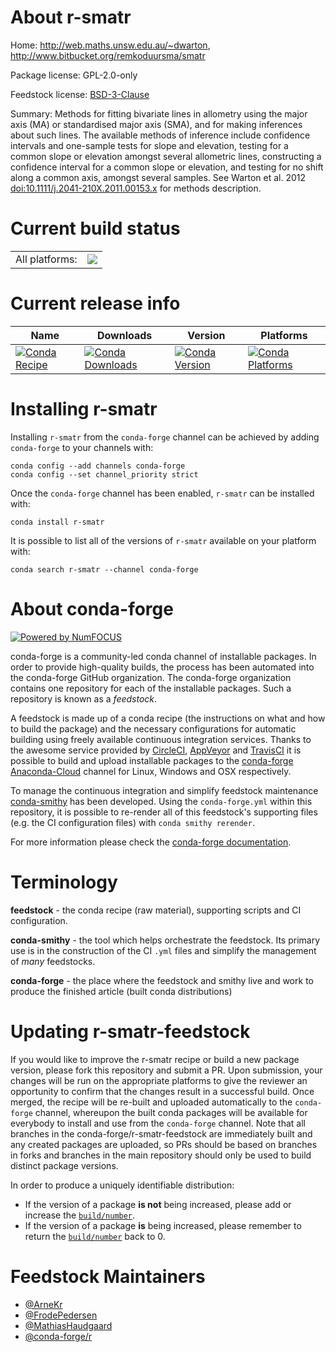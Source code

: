 About r-smatr
=============

Home: http://web.maths.unsw.edu.au/~dwarton, http://www.bitbucket.org/remkoduursma/smatr

Package license: GPL-2.0-only

Feedstock license: [BSD-3-Clause](https://github.com/conda-forge/r-smatr-feedstock/blob/master/LICENSE.txt)

Summary: Methods for fitting bivariate lines in allometry using the major axis (MA) or standardised major axis (SMA), and for making inferences about such lines. The available methods of inference include confidence intervals and one-sample tests for slope and elevation, testing for a common slope or elevation amongst several allometric lines, constructing a confidence interval for a common slope or elevation, and testing for no shift along a common axis, amongst several samples.  See Warton et al. 2012 <doi:10.1111/j.2041-210X.2011.00153.x> for methods description.

Current build status
====================


<table><tr><td>All platforms:</td>
    <td>
      <a href="https://dev.azure.com/conda-forge/feedstock-builds/_build/latest?definitionId=1628&branchName=master">
        <img src="https://dev.azure.com/conda-forge/feedstock-builds/_apis/build/status/r-smatr-feedstock?branchName=master">
      </a>
    </td>
  </tr>
</table>

Current release info
====================

| Name | Downloads | Version | Platforms |
| --- | --- | --- | --- |
| [![Conda Recipe](https://img.shields.io/badge/recipe-r--smatr-green.svg)](https://anaconda.org/conda-forge/r-smatr) | [![Conda Downloads](https://img.shields.io/conda/dn/conda-forge/r-smatr.svg)](https://anaconda.org/conda-forge/r-smatr) | [![Conda Version](https://img.shields.io/conda/vn/conda-forge/r-smatr.svg)](https://anaconda.org/conda-forge/r-smatr) | [![Conda Platforms](https://img.shields.io/conda/pn/conda-forge/r-smatr.svg)](https://anaconda.org/conda-forge/r-smatr) |

Installing r-smatr
==================

Installing `r-smatr` from the `conda-forge` channel can be achieved by adding `conda-forge` to your channels with:

```
conda config --add channels conda-forge
conda config --set channel_priority strict
```

Once the `conda-forge` channel has been enabled, `r-smatr` can be installed with:

```
conda install r-smatr
```

It is possible to list all of the versions of `r-smatr` available on your platform with:

```
conda search r-smatr --channel conda-forge
```


About conda-forge
=================

[![Powered by NumFOCUS](https://img.shields.io/badge/powered%20by-NumFOCUS-orange.svg?style=flat&colorA=E1523D&colorB=007D8A)](http://numfocus.org)

conda-forge is a community-led conda channel of installable packages.
In order to provide high-quality builds, the process has been automated into the
conda-forge GitHub organization. The conda-forge organization contains one repository
for each of the installable packages. Such a repository is known as a *feedstock*.

A feedstock is made up of a conda recipe (the instructions on what and how to build
the package) and the necessary configurations for automatic building using freely
available continuous integration services. Thanks to the awesome service provided by
[CircleCI](https://circleci.com/), [AppVeyor](https://www.appveyor.com/)
and [TravisCI](https://travis-ci.com/) it is possible to build and upload installable
packages to the [conda-forge](https://anaconda.org/conda-forge)
[Anaconda-Cloud](https://anaconda.org/) channel for Linux, Windows and OSX respectively.

To manage the continuous integration and simplify feedstock maintenance
[conda-smithy](https://github.com/conda-forge/conda-smithy) has been developed.
Using the ``conda-forge.yml`` within this repository, it is possible to re-render all of
this feedstock's supporting files (e.g. the CI configuration files) with ``conda smithy rerender``.

For more information please check the [conda-forge documentation](https://conda-forge.org/docs/).

Terminology
===========

**feedstock** - the conda recipe (raw material), supporting scripts and CI configuration.

**conda-smithy** - the tool which helps orchestrate the feedstock.
                   Its primary use is in the construction of the CI ``.yml`` files
                   and simplify the management of *many* feedstocks.

**conda-forge** - the place where the feedstock and smithy live and work to
                  produce the finished article (built conda distributions)


Updating r-smatr-feedstock
==========================

If you would like to improve the r-smatr recipe or build a new
package version, please fork this repository and submit a PR. Upon submission,
your changes will be run on the appropriate platforms to give the reviewer an
opportunity to confirm that the changes result in a successful build. Once
merged, the recipe will be re-built and uploaded automatically to the
`conda-forge` channel, whereupon the built conda packages will be available for
everybody to install and use from the `conda-forge` channel.
Note that all branches in the conda-forge/r-smatr-feedstock are
immediately built and any created packages are uploaded, so PRs should be based
on branches in forks and branches in the main repository should only be used to
build distinct package versions.

In order to produce a uniquely identifiable distribution:
 * If the version of a package **is not** being increased, please add or increase
   the [``build/number``](https://docs.conda.io/projects/conda-build/en/latest/resources/define-metadata.html#build-number-and-string).
 * If the version of a package **is** being increased, please remember to return
   the [``build/number``](https://docs.conda.io/projects/conda-build/en/latest/resources/define-metadata.html#build-number-and-string)
   back to 0.

Feedstock Maintainers
=====================

* [@ArneKr](https://github.com/ArneKr/)
* [@FrodePedersen](https://github.com/FrodePedersen/)
* [@MathiasHaudgaard](https://github.com/MathiasHaudgaard/)
* [@conda-forge/r](https://github.com/conda-forge/r/)

